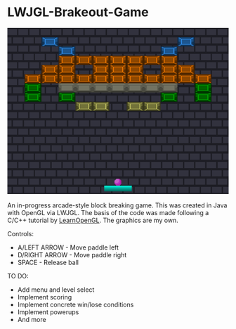 # LWJGL-Brakeout-Game
![Screenshot of program](screenshots/javaw_25-02-2024_14-34-20.png)

An in-progress arcade-style block breaking game. This was created in Java with OpenGL via LWJGL. The basis of the code was made following a C/C++ tutorial by [LearnOpenGL](https://learnopengl.com/In-Practice/2D-Game/Breakout). The graphics are my own.

Controls:
- A/LEFT ARROW - Move paddle left
- D/RIGHT ARROW - Move paddle right
- SPACE - Release ball

TO DO:
- Add menu and level select
- Implement scoring
- Implement concrete win/lose conditions
- Implement powerups
- And more
